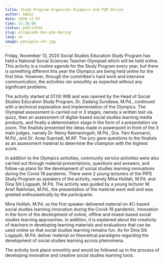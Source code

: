 ```yaml
---
title: Study Program Organizes Olympics and P2M Online
author: Admin
date: 2020-12-07
time: 21:26:00
status: published
slug: olimpiade-dan-p2m-daring
lang: en
image: panigale-v4r.jpg
---
```


Friday, November 13, 2020 Social Studies Education Study Program has held a National Social Sciences Teacher Olympiad which will be held online. This activity is a routine agenda for the Study Program every year, but there is something different this year the Olympics are being held online for the first time. However, through the committee's hard work and intensive communication, the activities ran smoothly as expected without any significant problems.

The activity started at 07.00 WIB and was opened by the Head of Social Studies Education Study Program, Dr. Dadang Sundawa, M.Pd., continued with a technical explanation and implementation of the Olympics. The Olympiad assessment is carried out in 3 stages, namely a written test via quizz, then an assessment of digital-based social studies learning media products, and finally a determination stage in the form of a presentation via zoom. The finalists presented the ideas made in powerpoint in front of the 3 main judges, namely Dr. Neiny Ratmaningsih, M.Pd., Dra. Yani Kusmarni, M.Pd., and Dr. Acep Supriadi, M.AP. The jury gave questions to the finalists as an assessment material to determine the champion with the highest score.

In addition to the Olympics activities, community service activities were also carried out through material presentations, questions and answers, and follow-up plans for the development of social studies learning innovations during the Covid-19 pandemic. There were 2 young lecturers of the PIPS Study Program as speakers of the activity, namely Mina Holilah, M.Pd. and Dina Siti Logayah, M.Pd. The activity was guided by a young lecturer M. Arief Rakhman, M.Pd., the presentation of the material went well and was greeted enthusiastically by the participants.

Mina Holilah, M.Pd. as the first speaker delivered material on 4C-based social studies learning innovation during the Covid-19 pandemic. Innovation in the form of the development of online, offline and mixed-based social studies learning approaches. In addition, it is explained about the creativity of teachers in developing learning materials and evaluations that can be used online so that social studies learning remains fun. As for Dina Siti Logayah, M.Pd. deliver material on theoretical paradigms regarding the development of social studies learning across phenomena.

The activity took place smoothly and would be followed up in the process of developing innovative and creative social studies learning tools.